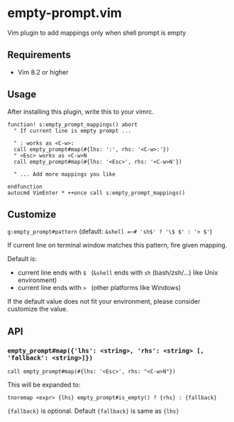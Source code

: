 # empty-prompt.vim

Vim plugin to add mappings only when shell prompt is empty

## Requirements

* Vim 8.2 or higher

## Usage

After installing this plugin, write this to your vimrc.

```vim
function! s:empty_prompt_mappings() abort
  " If current line is empty prompt ...
  
  " : works as <C-w>:
  call empty_prompt#map(#{lhs: ':', rhs: '<C-w>:'})
  " <Esc> works as <C-w>N
  call empty_prompt#map(#{lhs: '<Esc>', rhs: '<C-w>N'})
  
  " ... Add more mappings you like
  
endfunction
autocmd VimEnter * ++once call s:empty_prompt_mappings()
```

## Customize

`g:empty_prompt#pattern` (default: `&shell =~# 'sh$' ? '\$ $' : '> $'`)

If current line on terminal window matches this pattern, fire given mapping.

Default is:
* current line ends with `$ ` (`&shell` ends with `sh` (bash/zsh/...) like Unix environment)
* current line ends with `> ` (other platforms like Windows)

If the default value does not fit your environment, please consider customize the value.

## API

### `empty_prompt#map({'lhs': <string>, 'rhs': <string> [, 'fallback': <string>]})`

```vim
call empty_prompt#map(#{lhs: '<Esc>', rhs: "<C-w>N"})
```

This will be expanded to:

```
tnoremap <expr> {lhs} empty_prompt#is_empty() ? {rhs} : {fallback}
```

`{fallback}` is optional.
Default `{fallback}` is same as `{lhs}`
